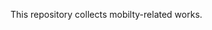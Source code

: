 This repository collects mobilty-related works.



<!---
I manage only following categories.
keyword prioritization.

- Hardware security ( e.g., mitigation works based on hardware feature or works bypassing it )
- Binary-related-works ( e.g, embedded, fuzzeing, windows, binary rewriting ... ) 
- Source code avaialable-works ( e.g., symbolic execution, concolic execution based, or fuzzers which require source code )

If you want contribute works which is related with embedded and symbolic execution, 
please describe it in to Binary-related works based on above prioritization.
--->
